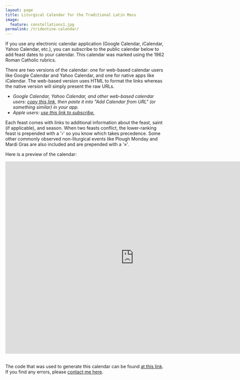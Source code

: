 ```yaml
---
layout: page
title: Liturgical Calendar for the Traditional Latin Mass
image:
  feature: constellations1.jpg
permalink: /tridentine-calendar/
---
```


If you use any electronic calendar application (Google Calendar, iCalendar,
Yahoo Calendar, etc.), you can subscribe to the public calendar below to add
feast dates to your calendar.  This calendar was marked using the 1962 Roman
Catholic rubrics.

There are two versions of the calendar: one for web-based calendar users like
Google Calendar and Yahoo Calendar, and one for native apps like iCalendar.
The web-based version uses HTML to format the links whereas the native version
will simply present the raw URLs.

* *Google Calendar, Yahoo Calendar, and other web-based calendar users: [copy this
link,](webcal://joe-antognini.github.io/assets/ical/html_tridentine_calendar.ics) then paste
it into "Add Calendar from URL" (or something similar) in your app.*
* *Apple users: [use this link to
subscribe.](webcal://joe-antognini.github.io/assets/ical/tridentine_calendar.ics)*

Each feast comes with links to additional information about the feast, saint
(if applicable), and season.  When two feasts conflict, the lower-ranking feast
is prepended with a '›' so you know which takes precedence.  Some other
commonly observed non-liturgical events like Plough Monday and Mardi Gras are
also included and are prepended with a '»'.

Here is a preview of the calendar:

<div class="calendarWrapper">
<iframe
src="https://calendar.google.com/calendar/embed?src=ta6ovur2eupmh90ame1svspqbrcreg5m%40import.calendar.google.com&mode=AGENDA&color=%23333333" style="border: 0" width="800" height="600" frameborder="0" scrolling="no"></iframe>
</div>

<br>

The code that was used to generate this calendar can be found [at this
link](https://github.com/joe-antognini/tridentine_calendar).  If you find any
errors, please [contact me here](mailto:joe.antognini@gmail.com).
